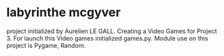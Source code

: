 # labyrinthe mcgyver
project initialized by Aurelien LE GALL. 
Creating a Video Games for Project 3.
For launch this Video games initialized games.py.
Module use on this project is Pygame, Random.

